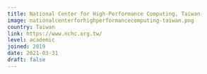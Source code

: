 ```yaml
---
title: National Center for High-Performance Computing, Taiwan
image: nationalcenterforhighperformancecomputing-taiwan.png
country: Taiwan
link: https://www.nchc.org.tw/
level: academic
joined: 2019
date: 2021-03-31
draft: false
---
```

